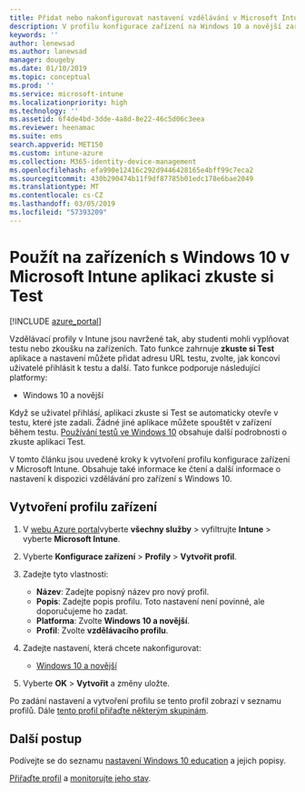 ```yaml
---
title: Přidat nebo nakonfigurovat nastavení vzdělávání v Microsoft Intune – Azure | Dokumentace Microsoftu
description: V profilu konfigurace zařízení na Windows 10 a novější zařízení v Microsoft Intune použijte aplikaci zkuste si Test. Vytvořit profil konfigurace pomocí settiings vzdělávání a zadejte adresu URL aplikace testu, zvolte, jak uživatelé přihlásit, monitorování obrazovky během testu a povolit nebo zakázat textové návrhy během testu.
keywords: ''
author: lenewsad
ms.author: lanewsad
manager: dougeby
ms.date: 01/10/2019
ms.topic: conceptual
ms.prod: ''
ms.service: microsoft-intune
ms.localizationpriority: high
ms.technology: ''
ms.assetid: 6f4de4bd-3dde-4a8d-8e22-46c5d06c3eea
ms.reviewer: heenamac
ms.suite: ems
search.appverid: MET150
ms.custom: intune-azure
ms.collection: M365-identity-device-management
ms.openlocfilehash: efa990e12416c292d9446428165e4bff99c7eca2
ms.sourcegitcommit: 430b290474b11f9df87785b01edc178e6bae2049
ms.translationtype: MT
ms.contentlocale: cs-CZ
ms.lasthandoff: 03/05/2019
ms.locfileid: "57393209"
---
```

# <a name="use-the-take-a-test-app-on-windows-10-devices-in-microsoft-intune"></a>Použít na zařízeních s Windows 10 v Microsoft Intune aplikaci zkuste si Test

[!INCLUDE [azure_portal](./includes/azure_portal.md)]

Vzdělávací profily v Intune jsou navržené tak, aby studenti mohli vyplňovat testu nebo zkoušku na zařízeních. Tato funkce zahrnuje **zkuste si Test** aplikace a nastavení můžete přidat adresu URL testu, zvolte, jak koncoví uživatelé přihlásit k testu a další. Tato funkce podporuje následující platformy:

- Windows 10 a novější

Když se uživatel přihlásí, aplikaci zkuste si Test se automaticky otevře v testu, které jste zadali. Žádné jiné aplikace můžete spouštět v zařízení během testu. [Používání testů ve Windows 10](https://docs.microsoft.com/education/windows/take-tests-in-windows-10) obsahuje další podrobnosti o zkuste aplikaci Test.

V tomto článku jsou uvedené kroky k vytvoření profilu konfigurace zařízení v Microsoft Intune. Obsahuje také informace ke čtení a další informace o nastavení k dispozici vzdělávání pro zařízení s Windows 10.

## <a name="create-a-device-profile"></a>Vytvoření profilu zařízení

1. V [webu Azure portal](https://portal.azure.com)vyberte **všechny služby** > vyfiltrujte **Intune** > vyberte **Microsoft Intune**.
2. Vyberte **Konfigurace zařízení** > **Profily** > **Vytvořit profil**.
3. Zadejte tyto vlastnosti:

    - **Název**: Zadejte popisný název pro nový profil.
    - **Popis**: Zadejte popis profilu. Toto nastavení není povinné, ale doporučujeme ho zadat.
    - **Platforma**: Zvolte **Windows 10 a novější**.
    - **Profil**: Zvolte **vzdělávacího profilu**.

4. Zadejte nastavení, která chcete nakonfigurovat:

    - [Windows 10 a novější](education-settings-windows.md)

5. Vyberte **OK** > **Vytvořit** a změny uložte.

Po zadání nastavení a vytvoření profilu se tento profil zobrazí v seznamu profilů. Dále [tento profil přiřaďte některým skupinám](device-profile-assign.md).

## <a name="next-steps"></a>Další postup

Podívejte se do seznamu [nastavení Windows 10 education](education-settings-windows.md) a jejich popisy.

[Přiřaďte profil](device-profile-assign.md) a [monitorujte jeho stav](device-profile-monitor.md).
